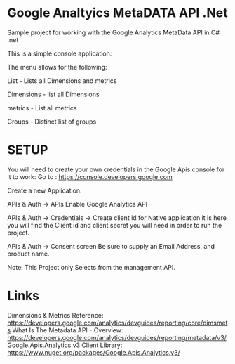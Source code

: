 Google Analtyics MetaDATA API .Net
=================================

Sample project for working with the Google Analytics MetaData API in C# .net

This is a simple console application:

The menu allows for the following:

List          -  Lists all Dimensions and metrics

Dimensions    - list all Dimensions

metrics       - List all metrics

Groups        - Distinct list of groups



SETUP
=================================
You will need to create your own credentials in the Google Apis console for it to work:
Go to :  https://console.developers.google.com

Create a new Application:  

APIs & Auth -> APIs Enable Google Analytics API

APIs & Auth -> Credentials -> Create client id for Native application
               it is here you will find the Client id and client secret you will need in order to run the project.
               
APIs & Auth -> Consent screen
                 Be sure to supply an Email Address, and product name. 


Note:  This Project only Selects from the management API.  


Links
=================================

Dimensions & Metrics Reference:           https://developers.google.com/analytics/devguides/reporting/core/dimsmets
What Is The Metadata API - Overview:      https://developers.google.com/analytics/devguides/reporting/metadata/v3/
Google.Apis.Analytics.v3 Client Library:  https://www.nuget.org/packages/Google.Apis.Analytics.v3/